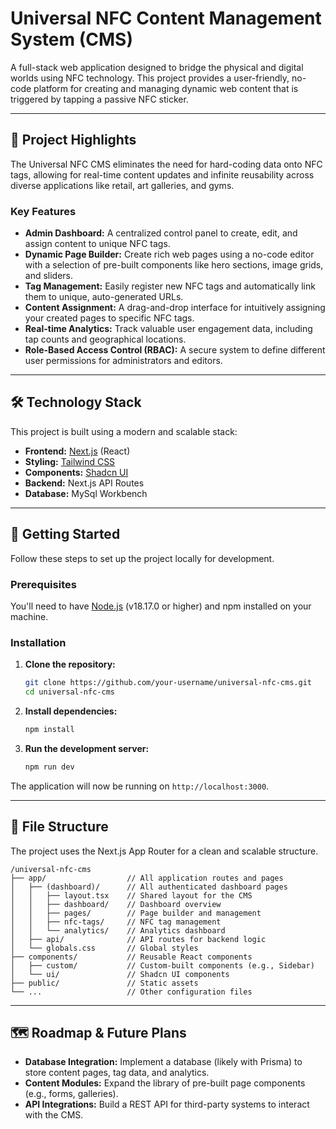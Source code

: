 # Universal NFC Content Management System (CMS)

A full-stack web application designed to bridge the physical and digital worlds using NFC technology. This project provides a user-friendly, no-code platform for creating and managing dynamic web content that is triggered by tapping a passive NFC sticker.

-----

## 🌟 Project Highlights

The Universal NFC CMS eliminates the need for hard-coding data onto NFC tags, allowing for real-time content updates and infinite reusability across diverse applications like retail, art galleries, and gyms.

### Key Features

  * **Admin Dashboard:** A centralized control panel to create, edit, and assign content to unique NFC tags.
  * **Dynamic Page Builder:** Create rich web pages using a no-code editor with a selection of pre-built components like hero sections, image grids, and sliders.
  * **Tag Management:** Easily register new NFC tags and automatically link them to unique, auto-generated URLs.
  * **Content Assignment:** A drag-and-drop interface for intuitively assigning your created pages to specific NFC tags.
  * **Real-time Analytics:** Track valuable user engagement data, including tap counts and geographical locations.
  * **Role-Based Access Control (RBAC):** A secure system to define different user permissions for administrators and editors.

-----

## 🛠️ Technology Stack

This project is built using a modern and scalable stack:

  * **Frontend:** [Next.js](https://nextjs.org/) (React)
  * **Styling:** [Tailwind CSS](https://tailwindcss.com/)
  * **Components:** [Shadcn UI](https://ui.shadcn.com/)
  * **Backend:** Next.js API Routes
  * **Database:** MySql Workbench

-----

## 🚀 Getting Started

Follow these steps to set up the project locally for development.

### Prerequisites

You'll need to have [Node.js](https://nodejs.org/en/) (v18.17.0 or higher) and npm installed on your machine.

### Installation

1.  **Clone the repository:**
    ```bash
    git clone https://github.com/your-username/universal-nfc-cms.git
    cd universal-nfc-cms
    ```
2.  **Install dependencies:**
    ```bash
    npm install
    ```
3.  **Run the development server:**
    ```bash
    npm run dev
    ```

The application will now be running on `http://localhost:3000`.

-----

## 📁 File Structure

The project uses the Next.js App Router for a clean and scalable structure.

```
/universal-nfc-cms
├── app/                  // All application routes and pages
│   ├── (dashboard)/      // All authenticated dashboard pages
│   │   ├── layout.tsx    // Shared layout for the CMS
│   │   ├── dashboard/    // Dashboard overview
│   │   ├── pages/        // Page builder and management
│   │   ├── nfc-tags/     // NFC tag management
│   │   └── analytics/    // Analytics dashboard
│   ├── api/              // API routes for backend logic
│   └── globals.css       // Global styles
├── components/           // Reusable React components
│   ├── custom/           // Custom-built components (e.g., Sidebar)
│   └── ui/               // Shadcn UI components
├── public/               // Static assets
└── ...                   // Other configuration files
```

-----

## 🗺️ Roadmap & Future Plans

  * **Database Integration:** Implement a database (likely with Prisma) to store content pages, tag data, and analytics.
  * **Content Modules:** Expand the library of pre-built page components (e.g., forms, galleries).
  * **API Integrations:** Build a REST API for third-party systems to interact with the CMS.
